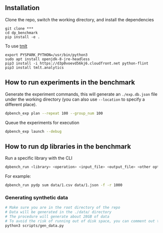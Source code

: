 ## Installation

Clone the repo, switch the working directory, and install the dependencies
```
git clone ***
cd dp_benchmark
pip install -e .
```

To use [tmlt](https://docs.tmlt.dev/analytics/latest/installation.html)
```
export PYSPARK_PYTHON=/usr/bin/python3
sudo apt install openjdk-8-jre-headless
pip3 install -i https://d3p0voevd56kj6.cloudfront.net python-flint
pip3 install tmlt.analytics
```

## How to run experiments in the benchmark

Generate the experiment commands, this will generate an `./exp.db.json` file under the working directory (you can also use `--location` to specify a different place).

```sh
dpbench_exp plan --repeat 100 --group_num 100
```

Queue the experiments for execution
```sh
dpbench_exp launch --debug
```

## How to run dp libraries in the benchmark

Run a specific library with the CLI

```sh
dpbench_run <library> <operation> <input_file> <output_file> <other options>
```

For example:
```sh
dpbench_run pydp sum data/1.csv data/1.json -f -r 1000
```

### Generating synthetic data

```sh
# Make sure you are in the root directory of the repo
# Data will be generated in the ./data/ directory
# The procedure will generate about 28GB of data
# To avoid the risk of running out of disk space, you can comment out the performance test lines (Line26-27) in SYN_TARGETS defined in the script
python3 scripts/gen_data.py
```
